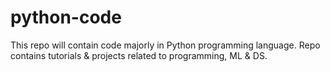 # python-code
This repo will contain code majorly in Python programming language. Repo contains tutorials &amp; projects related to programming, ML &amp; DS.
